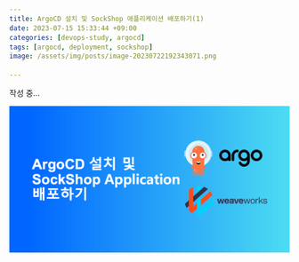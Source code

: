 ```yaml
---
title: ArgoCD 설치 및 SockShop 애플리케이션 배포하기(1)
date: 2023-07-15 15:33:44 +09:00
categories: [devops-study, argocd]
tags: [argocd, deployment, sockshop]
image: /assets/img/posts/image-20230722192343071.png

---
```




작성 중...

![image-20230722192343071](/assets/img/posts/image-20230722192343071.png)



